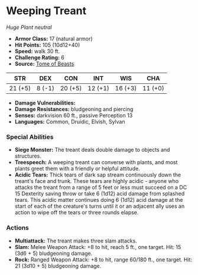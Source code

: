 # Weeping Treant

*Huge* *Plant* *neutral*

- **Armor Class:** 17 (natural armor)
- **Hit Points:** 105 (10d12+40)
- **Speed:** walk 30 ft.
- **Challenge Rating:** 6
- **Source:** [Tome of Beasts](https://koboldpress.com/kpstore/product/tome-of-beasts-for-5th-edition-print/)

| STR | DEX | CON | INT | WIS | CHA |
| --- | --- | --- | --- | --- | --- |
| 21 (+5) | 8 (-1) | 20 (+5) | 12 (+1) | 16 (+3) | 11 (+0) |

- **Damage Vulnerabilities:** 
- **Damage Resistances:** bludgeoning and piercing
- **Senses:** darkvision 60 ft., passive Perception 13
- **Languages:** Common, Druidic, Elvish, Sylvan
### Special Abilities
- **Siege Monster:** The treant deals double damage to objects and structures.
- **Treespeech:** A weeping treant can converse with plants, and most plants greet them with a friendly or helpful attitude.
- **Acidic Tears:** Thick tears of dark sap stream continuously down the treant's face and trunk. These tears are highly acidic - anyone who attacks the treant from a range of 5 feet or less must succeed on a DC 15 Dexterity saving throw or take 6 (1d12) acid damage from splashed tears. This acidic matter continues doing 6 (1d12) acid damage at the start of each of the creature's turns until it or an adjacent ally uses an action to wipe off the tears or three rounds elapse.
### Actions
- **Multiattack:** The treant makes three slam attacks.
- **Slam:** Melee Weapon Attack: +8 to hit, reach 5 ft., one target. Hit: 15 (3d6 + 5) bludgeoning damage.
- **Rock:** Ranged Weapon Attack: +8 to hit, range 60/180 ft., one target. Hit: 21 (3d10 + 5) bludgeoning damage.
